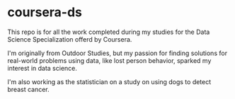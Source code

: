 # coursera-ds
This repo is for all the work completed during my studies for the Data Science Specialization offerd by Coursera.

I'm originally from Outdoor Studies, but my passion for finding solutions for real-world problems using data, like lost person behavior, sparked my interest in data science.

I'm also working as the statistician on a study on using dogs to detect breast cancer.
